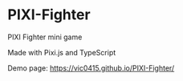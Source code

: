 # PIXI-Fighter
PIXI Fighter mini game

Made with Pixi.js and TypeScript

Demo page:
https://vic0415.github.io/PIXI-Fighter/
